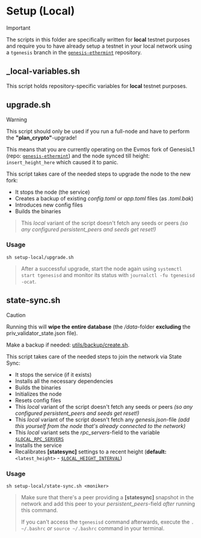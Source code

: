 # Setup (Local)

> [!IMPORTANT]
> The scripts in this folder are specifically written for **local** testnet purposes and require you to have already setup a testnet in your local network using a `tgenesis` branch in the [`genesis-ethermint`](https://github.com/zenodeapp/genesis-ethermint) repository.

## \_local-variables.sh

This script holds repository-specific variables for **local** testnet purposes.

## upgrade.sh

> [!WARNING]
> This script should only be used if you run a full-node and have to perform the **"plan_crypto"**-upgrade!
>
> This means that you are currently operating on the Evmos fork of GenesisL1 (repo: [`genesis-ethermint`](https://github.com/zenodeapp/genesis-ethermint)) and the node synced till height: `insert_height_here` which caused it to panic.

This script takes care of the needed steps to upgrade the node to the new fork:

- It stops the node (the service)
- Creates a backup of existing _config.toml_ or _app.toml_ files (as _.toml.bak_)
- Introduces new config files
- Builds the binaries
> This _local_ variant of the script doesn't fetch any seeds or peers _(so any configured persistent_peers and seeds get reset!)_

### Usage

```
sh setup-local/upgrade.sh
```
> After a successful upgrade, start the node again using `systemctl start tgenesisd` and monitor its status with `journalctl -fu tgenesisd -ocat`.

## state-sync.sh

> [!CAUTION]
> Running this will **wipe the entire database** (the _/data_-folder **excluding** the priv_validator_state.json file).
> 
> Make a backup if needed: [utils/backup/create.sh](/utils/backup/create.sh).

This script takes care of the needed steps to join the network via State Sync:

- It stops the service (if it exists)
- Installs all the necessary dependencies
- Builds the binaries
- Initializes the node
- Resets config files
- This _local_ variant of the script doesn't fetch any seeds or peers _(so any configured persistent_peers and seeds get reset!)_
- This _local_ variant of the script doesn't fetch any _genesis.json_-file _(add this yourself from the node that's already connected to the network)_
- This _local_ variant sets the _rpc_servers_-field to the variable [`$LOCAL_RPC_SERVERS`](/setup-local/_local-variables.sh)
- Installs the service
- Recalibrates **[statesync]** settings to a recent height (**default:** `<latest_height>` - [`$LOCAL_HEIGHT_INTERVAL`](/setup-local/_local-variables.sh))

### Usage

```
sh setup-local/state-sync.sh <moniker>
```
> Make sure that there's a peer providing a **[statesync]** snapshot in the network and add this peer to your _persistent_peers_-field _after_ running this command.
>
> If you can't access the `tgenesisd` command afterwards, execute the `. ~/.bashrc` _or_ `source ~/.bashrc` command in your terminal.

